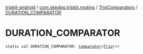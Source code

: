 [tripkit-android](../../index.md) / [com.skedgo.tripkit.routing](../index.md) / [TripComparators](index.md) / [DURATION_COMPARATOR](./-d-u-r-a-t-i-o-n_-c-o-m-p-a-r-a-t-o-r.md)

# DURATION_COMPARATOR

`static val DURATION_COMPARATOR: `[`Comparator`](https://docs.oracle.com/javase/7/docs/api/java/util/Comparator.html)`<`[`Trip`](../-trip/index.md)`!>!`
